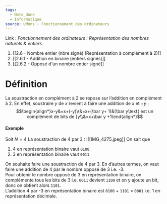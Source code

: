 ```yaml
---
tags:
  - Note_done
  - Informatique
source: UMons - Fonctionnement des ordinateurs
---
```


Link :
_Fonctionnement des ordinateurs : Représentation des nombres naturels & entiers_
1. [[2.6 - Nombre entier (nbre signé) (Représentation à complément à 2)]]
2. [[2.6.1 - Addition en binaire (entiers signés)]]
3. [[2.6.2 - Opposé d'un nombre entier signé]]

# Définition
La soustraction en complément à 2 se repose sur l’addition en complément à 2. En effet, soustraire $y$ de $x$ revient à faire une addition de $x$ et $-y$ : $$\begin{align*}x-y&=x+(-y)\\&=x+(\bar y+ 1)&(\bar y\text{ est un complément de bits de }y\\&=x+\bar y +1\end{align*}$$
#### Exemple
Soit $N=4$
La soustraction de 4 par 3 : ![[IMG_4275.jpeg]]
On sait que 
1. 4 en représentation binaire vaut `0100`
2. 3 en représentation binaire vaut `0011`

On souhaite faire une soustraction de 4 par 3. En d’autres termes, on vaut faire une addition de 4 par le nombre opposé de 3 i.e. -3. 
\
Pour obtenir le nombre opposé de 3 en représentation binaire, on complémente tous les bits de 3 i.e. `0011` devient `1100` et on y ajoute un bit, donc on obtient alors `1101`.
\
L’addition 4 par -3 en représentation binaire est `0100` + `1101` = `0001` i.e. 1 en représentation décimale. 
